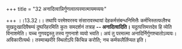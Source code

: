 +++
title = "32 अनादित्वान्निर्गुणत्वात्परमात्मायमव्ययः"

+++
।।13.32।। तथापि परमेश्वरस्य संसारावस्थायां देहकर्मसंबन्धनिमित्तैः
कर्मभिस्तत्फलैश्च सुखदुःखादिवैषम्यं दुष्परिहरमिति कुतः समदर्शनं तत्राह
**-- अनादित्वादिति।** यदुत्पत्तिमत्तदेव हि व्येति विनाशमेति। यच्च
गुणवद्वस्तु तस्य गुणनाशे व्ययो भवति। अयं तु परमात्मा
अनादिर्निर्गुणश्चातोऽव्ययः। अविकारीत्यर्थः। तस्माच्छरीरे स्थितोऽपि
किंचिन्न करोति; नच कर्मफलैर्लिप्यत इति।
